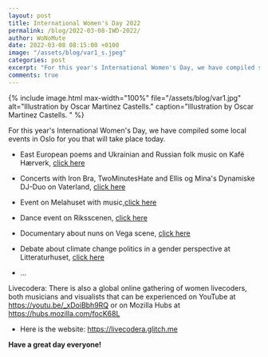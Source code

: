 ```yaml
---
layout: post
title: International Women's Day 2022
permalink: /blog/2022-03-08-IWD-2022/
author: WoNoMute
date: 2022-03-08 08:15:00 +0100
image: "/assets/blog/var1_s.jpeg"
categories: post
excerpt: "For this year's International Women's Day, we have compiled some local events in Oslo for you that will take place today."
comments: true
---
```


{% include image.html max-width="100%" file="/assets/blog/var1.jpg" alt="Illustration by Oscar Martinez Castells." caption="Illustration by Oscar Martinez Castells. " %}

For this year's International Women's Day, we have compiled some local events in Oslo for you that will take place today.


* East European poems and Ukrainian and Russian folk music on Kafé Hærverk, [click here](https://www.facebook.com/events/s/%C3%B8st-europeisk-fors%C3%B8string/695788571599927/)

* Concerts with  Iron Bra, TwoMinutesHate and Ellis og Mina's Dynamiske DJ-Duo on Vaterland, [click here](https://facebook.com/events/s/kvinnedagen-vaterland/1257271181470806/)

* Event on Melahuset with music,[click here](https://www.mela.no/melahuset/events/8mars/)

* Dance event on Riksscenen, [click here](https://www.riksscenen.no/dansekompaniet-mamelukk-livmoedre.6425165-515567.html?fbclid=IwAR1DBVyJsX6MoSYWtTmP1K7t8reEhY7bMtXuKhcdXfEeTOFSiymutX804jI)

* Documentary about nuns on Vega scene, [click here](https://vegascene.no/incoming/article1482304.ece)

* Debate about climate change politics in a gender perspective at Litteraturhuset, [click here](stk.uio.no/forskning/aktuelt/arrangementer/seminarer/2022/kvinnedagen-2022-hvordan-kan-klimapolitikk-vere-re.html)

* ...



Livecodera: There is also a global online gathering of women livecoders, both musicians and visualists that can be experienced on YouTube at https://youtu.be/_xDoiBbh9RQ or on Mozilla Hubs at https://hubs.mozilla.com/focK68L 

* Here is the website: https://livecodera.glitch.me

**Have a great day everyone!**
